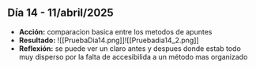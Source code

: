  ## Día 14 - 11/abril/2025  
  - **Acción:**   comparacion basica entre los metodos de apuntes
  - **Resultado:** ![[PruebaDia14.png]]![[Pruebadia14_2.png]]
  - **Reflexión:** se puede ver un claro antes y despues donde estab todo muy disperso por la falta de accesibilida a  un método mas organizado